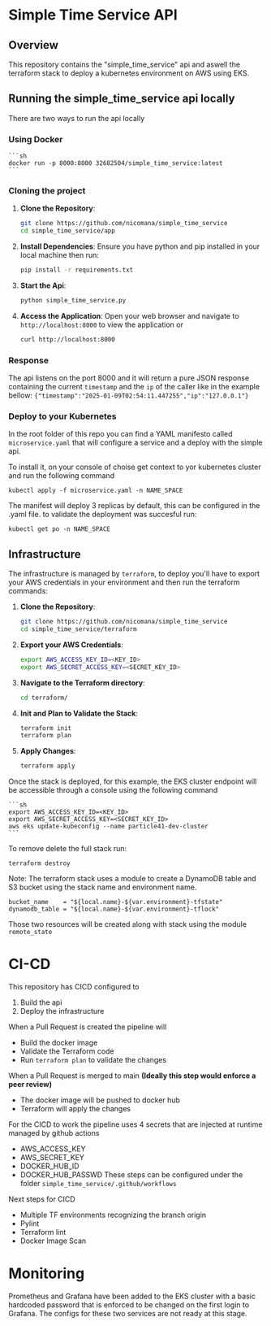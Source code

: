 # Simple Time Service API

## Overview
This repository contains the "simple_time_service" api and aswell the terraform stack to deploy a kubernetes environment on AWS using EKS.

## Running the simple_time_service api locally
There are two ways to run the api locally

### Using Docker
    ```sh
    docker run -p 8000:8000 32682504/simple_time_service:latest
    ```

### Cloning the project
1. **Clone the Repository**:
    ```sh
    git clone https://github.com/nicomana/simple_time_service
    cd simple_time_service/app
    ```

2. **Install Dependencies**:
    Ensure you have python and pip installed in your local machine then run:
    ```sh
    pip install -r requirements.txt
    ```

3. **Start the Api**:
    ```sh
    python simple_time_service.py
    ```

4. **Access the Application**:
    Open your web browser and navigate to `http://localhost:8000` to view the application or 
    ```sh
    curl http://localhost:8000
    ```

### Response
The api listens on the port 8000 and it will return a pure JSON response containing the current `timestamp` and the `ip` of the caller like in the example bellow:
`{"timestamp":"2025-01-09T02:54:11.447255","ip":"127.0.0.1"}`

### Deploy to your Kubernetes
In the root folder of this repo you can find a YAML manifesto called `microservice.yaml` that will configure a service and a deploy with the simple api.

To install it, on your console of choise get context to yor kubernetes cluster and run the following command
```
kubectl apply -f microservice.yaml -n NAME_SPACE
```
The manifest will deploy 3 replicas by default, this can be configured in the .yaml file. to validate the deployment was succesful run:
```
kubectl get po -n NAME_SPACE
```

## Infrastructure

The infrastructure is managed by `terraform`, to deploy you'll have to export your AWS credentials in your environment and then run the terraform commands:

1. **Clone the Repository**:
    ```sh
    git clone https://github.com/nicomana/simple_time_service
    cd simple_time_service/terraform
    ```

2. **Export your AWS Credentials**:
    ```sh
    export AWS_ACCESS_KEY_ID=<KEY_ID>
    export AWS_SECRET_ACCESS_KEY=<SECRET_KEY_ID>
    ```

3. **Navigate to the Terraform directory**:
    ```sh
    cd terraform/
    ```

4. **Init and Plan to Validate the Stack**:
    ```sh
    terraform init
    terraform plan
    ```

5. **Apply Changes**:
    ```sh
    terraform apply
    ```

Once the stack is deployed, for this example, the EKS cluster endpoint will be accessible through a console using the following command

    ```sh
    export AWS_ACCESS_KEY_ID=<KEY_ID>
    export AWS_SECRET_ACCESS_KEY=<SECRET_KEY_ID>
    aws eks update-kubeconfig --name particle41-dev-cluster
    ```
To remove delete the full stack run:
```
terraform destroy
```

Note: The terraform stack uses a module to create a DynamoDB table and S3 bucket 
using the stack name and environment name.
```
bucket_name    = "${local.name}-${var.environment}-tfstate"
dynamodb_table = "${local.name}-${var.environment}-tflock"
```
Those two resources will be created along with stack using the module `remote_state`

# CI-CD

This repository has CICD configured to
1. Build the api
2. Deploy the infrastructure

When a Pull Request is created the pipeline will
- Build the docker image
- Validate the Terraform code
- Run `terraform plan` to validate the changes

When a Pull Request is merged to main **(Ideally this step would enforce a peer review)**
- The docker image will be pushed to docker hub
- Terraform will apply the changes

For the CICD to work the pipeline uses 4 secrets that are injected at runtime managed by github actions
- AWS_ACCESS_KEY
- AWS_SECRET_KEY
- DOCKER_HUB_ID
- DOCKER_HUB_PASSWD
These steps can be configured under the folder `simple_time_service/.github/workflows`

Next steps for CICD
- Multiple TF environments recognizing the branch origin
- Pylint
- Terraform lint
- Docker Image Scan

# Monitoring
Prometheus and Grafana have been added to the EKS cluster with a basic hardcoded password that is enforced to be changed on the first login to Grafana.
The configs for these two services are not ready at this stage.

